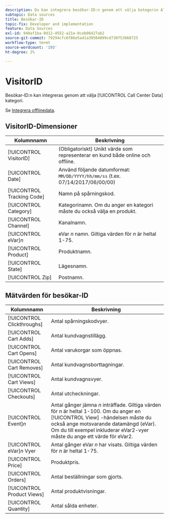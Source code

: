 ```yaml
---
description: Du kan integrera besökar-ID:n genom att välja kategorin Allmänt (transaktions-ID).
subtopic: Data sources
title: Besökar-ID
topic-fix: Developer and implementation
feature: Data Sources
exl-id: 940af1ba-0d12-4552-a21e-0ceb06427ab2
source-git-commit: 79294cfc6f86e5a41a39504099cd730f53668725
workflow-type: tm+mt
source-wordcount: '193'
ht-degree: 2%

---
```


# VisitorID

Besökar-ID:n kan integreras genom att välja [!UICONTROL Call Center Data] kategori.

Se [Integrera offlinedata](/help/import/c-data-sources/datasrc-integrating-offline-data.md).

## VisitorID-Dimensioner

| Kolumnnamn | Beskrivning |
|--- |--- |
| [!UICONTROL VisitorID] | (Obligatoriskt) Unikt värde som representerar en kund både online och offline. |
| [!UICONTROL Date] | Använd följande datumformat: `MM/DD/YYYY/hh/mm/ss` (t.ex. 07/14/2017/06/00/00) |
| [!UICONTROL Tracking Code] | Namn på spårningskod. |
| [!UICONTROL Category] | Kategorinamn. Om du anger en kategori måste du också välja en produkt. |
| [!UICONTROL Channel] | Kanalnamn. |
| [!UICONTROL eVar]*n* | eVar *n* namn. Giltiga värden för *n* är heltal 1-75. |
| [!UICONTROL Product] | Produktnamn. |
| [!UICONTROL State] | Lägesnamn. |
| [!UICONTROL Zip] | Postnamn. |

## Mätvärden för besökar-ID

| Kolumnnamn | Beskrivning |
| --- | --- |
| [!UICONTROL Clickthroughs] | Antal spårningskodvyer. |
| [!UICONTROL Cart Adds] | Antal kundvagnstillägg. |
| [!UICONTROL Cart Opens] | Antal varukorgar som öppnas. |
| [!UICONTROL Cart Removes] | Antal kundvagnsborttagningar. |
| [!UICONTROL Cart Views] | Antal kundvagnsvyer. |
| [!UICONTROL Checkouts] | Antal utcheckningar. |
| [!UICONTROL Event]*n* | Antal gånger jämna *n* inträffade. Giltiga värden för n är heltal 1-100.  Om du anger en [!UICONTROL View] -händelsen måste du också ange motsvarande datamängd (eVar). Om du till exempel inkluderar eVar2-vyer måste du ange ett värde för eVar2. |
| [!UICONTROL eVar]*n* Vyer | Antal gånger eVar *n* har visats. Giltiga värden för *n* är heltal 1-75. |
| [!UICONTROL Price] | Produktpris. |
| [!UICONTROL Orders] | Antal beställningar som gjorts. |
| [!UICONTROL Product Views] | Antal produktvisningar. |
| [!UICONTROL Quantity] | Antal sålda enheter. |
